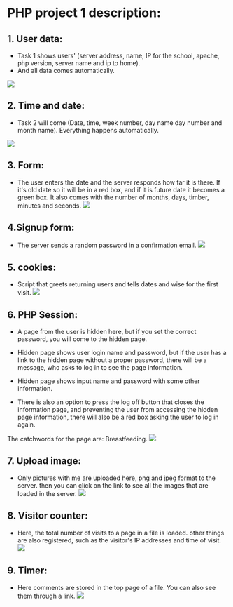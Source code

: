
# PHP project 1 description:
## 1. User data:
- Task 1 shows users' (server address, name, IP for the school,
apache, php version, server name and ip to home).
- And all data comes automatically.

![](./images/p1-img1.png)

##  2. Time and date:
- Task 2 will come (Date, time, week number,
day name day number and month name). Everything happens automatically.

![](./images/p1-img2.png)
## 3. Form:
- The user enters the date and the server responds
how far it is there. If it's old date
so it will be in a red box, and if it is future date
it becomes a green box. It also comes with the number of months, days, timber, minutes and seconds.
![](./images/p1-img3.png)
## 4.Signup form:
- The server sends a random password in a confirmation email.
![](./images/p1-img4.png)
## 5. cookies:
- Script that greets returning users and tells dates and wise for the first visit.
![](./images/p1-img5.png)
## 6. PHP Session:
- A page from the user is hidden here,
but if you set the correct password, you will come to the hidden page.
- Hidden page shows user login name and password,
but if the user has a link to the hidden page without a proper password, there will be a message,
who asks to log in to see the page information.

- Hidden page shows input name and password with some other information.
- There is also an option to press the log off button that closes the information page,
and preventing the user from accessing the hidden page information,
there will also be a red box asking the user to log in again.

The catchwords for the page are: Breastfeeding.
![](./images/p1-img6.png)
## 7. Upload image:
- Only pictures with me are uploaded here,
png and jpeg format to the server.
then you can click on the link to see all the images that are loaded in the server.
![](./images/p1-img7.png)
## 8. Visitor counter:
- Here, the total number of visits to a page in a file is loaded.
other things are also registered, such as the visitor's IP addresses and time of visit.
![](./images/p1-img8.png)
## 9. Timer:
- Here comments are stored in the top page of a file. You can also see them through a link.
![](./images/p1-img9.png)

